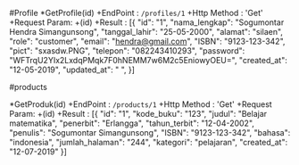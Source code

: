 #Profile
*GetProfile(id)
+EndPoint : ``/profiles/1``
+Http Method  : 'Get'
+Request Param: +(id)
+Result : [{
	 "id": "1",
     "nama_lengkap": "Sogumontar Hendra Simangunsong",
     "tanggal_lahir": "25-05-2000",
     "alamat": "silaen",
     "role": "customer",
     "email": "hendra@gmail.com",
     "ISBN": "9123-123-342",
     "pict": "sxasdw.PNG",
     "telepon": "082243410293",
     "password": "WFTrqU2YIx2LxdqPMqk7F0hNEMM7w6M2c5EniowyOEU=",
     "created_at": "12-05-2019",
     "updated_at": " ",
}] 

#products

*GetProduk(id)
+EndPoint : ``/products/1``
+Http Method  : 'Get'
+Request Param: +(id)
+Result : [{
	 "id": "1",
     "kode_buku": "123",
     "judul": "Belajar matematika",
     "penerbit": "Erlangga",
     "tahun_terbit": "12-04-2002",
     "penulis": "Sogumontar Simangunsong",
     "ISBN": "9123-123-342",
     "bahasa": "indonesia",
     "jumlah_halaman": "244",
     "kategori": "pelajaran",
     "created_at": "12-07-2019"
}] 